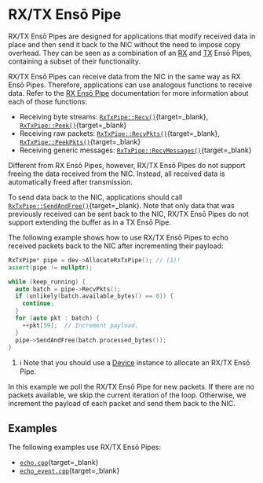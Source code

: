 # RX/TX Ensō Pipe

RX/TX Ensō Pipes are designed for applications that modify received data in place and then send it back to the NIC without the need to impose copy overhead. They can be seen as a combination of an [RX](rx_enso_pipe.md) and [TX](tx_enso_pipe.md) Ensō Pipes, containing a subset of their functionality.

RX/TX Ensō Pipes can receive data from the NIC in the same way as RX Ensō Pipes. Therefore, applications can use analogous functions to receive data. Refer to the [RX Ensō Pipe](rx_enso_pipe.md) documentation for more information about each of those functions:

- Receiving byte streams: [`RxTxPipe::Recv()`](https://enso.cs.cmu.edu/software/classenso_1_1RxTxPipe.html#ae5d2972f0bbe6aebb8e0521884a1557f){target=_blank}, [`RxTxPipe::Peek()`](https://enso.cs.cmu.edu/software/classenso_1_1RxTxPipe.html#a5026cb7e8ea1a5b335fbc77dcfe92c53){target=_blank}
- Receiving raw packets:  [`RxTxPipe::RecvPkts()`](https://enso.cs.cmu.edu/software/classenso_1_1RxTxPipe.html#a98b9f150a91474e0a529cfb7668f7e2a){target=_blank}, [`RxTxPipe::PeekPkts()`](https://enso.cs.cmu.edu/software/classenso_1_1RxTxPipe.html#a7ec0707e4a3adcc4f9a6c23d2d97d1c9){target=_blank}
- Receiving generic messages: [`RxTxPipe::RecvMessages()`](https://enso.cs.cmu.edu/software/classenso_1_1RxTxPipe.html#a2619d7dd5d8efbf3d12095360d529cff){target=_blank}

Different from RX Ensō Pipes, however, RX/TX Ensō Pipes do not support freeing the data received from the NIC. Instead, all received data is automatically freed after transmission.

To send data back to the NIC, applications should call [`RxTxPipe::SendAndFree()`](https://enso.cs.cmu.edu/software/classenso_1_1RxTxPipe.html#a8d4c4987842afe0a5754ac36cb54e7f4){target=_blank}. Note that only data that was previously received can be sent back to the NIC, RX/TX Ensō Pipes do not support extending the buffer as in a TX Ensō Pipe.

The following example shows how to use RX/TX Ensō Pipes to echo received packets back to the NIC after incrementing their payload:

```cpp
RxTxPipe* pipe = dev->AllocateRxTxPipe(); // (1)!
assert(pipe != nullptr);

while (keep_running) {
  auto batch = pipe->RecvPkts();
  if (unlikely(batch.available_bytes() == 0)) {
    continue;
  }
  for (auto pkt : batch) {
    ++pkt[59];  // Increment payload.
  }
  pipe->SendAndFree(batch.processed_bytes());
}
```

1. :information_source: Note that you should use a [Device](device.md) instance to allocate an RX/TX Ensō Pipe.

In this example we poll the RX/TX Ensō Pipe for new packets. If there are no packets available, we skip the current iteration of the loop. Otherwise, we increment the payload of each packet and send them back to the NIC.


## Examples

The following examples use RX/TX Ensō Pipes:

- [`echo.cpp`](https://github.com/crossroadsfpga/enso/blob/master/software/examples/echo.cpp){target=_blank}
- [`echo_event.cpp`](https://github.com/crossroadsfpga/enso/blob/master/software/examples/echo_event.cpp){target=_blank}
